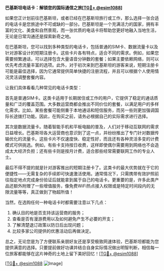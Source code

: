 **巴基斯坦电话卡：解锁您的国际通信之旅[[TG💪+ @esim1088](https://t.me/s/esim1088)]**

如果您正计划前往巴基斯坦，或者已经在巴基斯坦旅行或工作，那么选择一张合适的电话卡是您旅途中不可或缺的一部分。巴基斯坦是一个充满活力的国家，拥有丰富的文化、美食和自然景观，而一张优质的电话卡将帮助您更好地融入当地生活，无论是日常沟通还是探索新奇之地。

在巴基斯坦，您可以找到多种类型的电话卡，包括普通的SIM卡、数据流量卡以及针对游客设计的短期注册卡。这些卡片各有特点，适合不同的需求。例如，如果您需要频繁通话，可以选择包含大量语音分钟数的套餐；如果主要依赖网络，则可以优先考虑流量丰富的选项。此外，对于初次来到巴基斯坦的游客来说，短期注册卡可能是最佳选择，因为它通常提供简单快捷的注册流程，并且可以根据个人使用情况灵活调整套餐内容。

让我们具体看看几种常见的电话卡类型：

首先是普通SIM卡。这类卡适用于长期居住或工作的用户，它提供了稳定的通话质量和广泛的覆盖范围。大多数运营商都会推出不同价位的套餐，以满足用户的多样化需求。比如，某些套餐可能侧重于本地通话和短信服务，而另一些则更加强调国际长途拨打功能。因此，在购买之前，请务必根据自己的实际需求进行选择。

其次是数据流量卡。随着智能手机和平板电脑的普及，人们对于移动互联网的需求日益增长。巴基斯坦各大运营商也意识到了这一点，并纷纷推出了专门针对数据传输优化的流量卡。这些卡片不仅速度快、稳定性好，而且还有各种灵活多变的计费模式可供挑选。例如，有些卡支持按日收费，这样即使偶尔需要用到网络也不会造成太大经济负担；还有些卡则是按月计费，适合那些经常需要联网工作的专业人士。

最后不得不提的就是针对游客推出的短期注册卡了。这类卡的最大优势就在于它的便捷性——无需复杂的手续即可快速激活使用。通常情况下，只需携带有效护照前往指定地点完成身份验证后就能拿到属于自己的电话卡。更重要的是，许多此类产品还额外附赠了一些增值服务，像免费WiFi热点接入权限或是特定时间段内的无限流量等等，真正做到了物超所值！

当然，在选购任何一种电话卡时都需要注意以下几点：
1. 确认目的地是否支持该运营商的服务；
2. 查看是否有漫游费用以及如何避免产生不必要的开支；
3. 了解清楚退订政策以防日后出现问题；
4. 比较多家公司提供的优惠活动后再做决定。

总之，无论您是为了方便联系亲朋好友还是享受极致网速体验，巴基斯坦都能为您提供满意的选择。只要提前做好功课并结合自身实际情况做出明智判断，相信每一位旅客都能够在这片神奇的土地上留下美好回忆！[[TG💪+ @esim1088](https://t.me/s/esim1088)]

[[TG💪+ @esim1088](https://t.me/s/esim1088) ![Image](https://i.postimg.cc/4NQfJmqS/Snipaste-2025-05-13-00-14-12.png)]